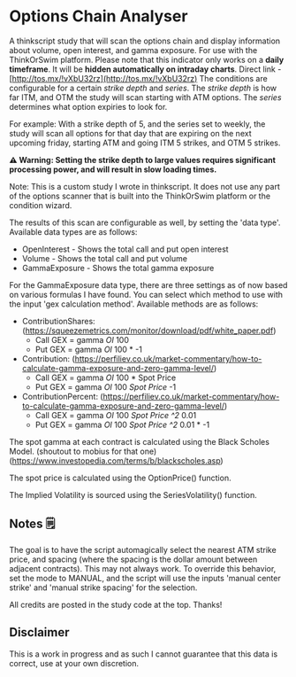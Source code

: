 # Options Chain Analyser

A thinkscript study that will scan the options chain and display information about volume, open interest, and gamma exposure.
For use with the ThinkOrSwim platform.
Please note that this indicator only works on a **daily timeframe**. It will be **hidden automatically on intraday charts**.
Direct link - [http://tos.mx/!vXbU32rz](http://tos.mx/!vXbU32rz)
The conditions are configurable for a certain *strike depth* and *series*.
The *strike depth* is how far ITM, and OTM the study will scan starting with ATM options.
The *series* determines what option expiries to look for.

For example: With a strike depth of 5, and the series set to weekly, the study will scan all options for that day that are expiring on the next upcoming friday, starting ATM and going ITM 5 strikes, and OTM 5 strikes.

**⚠️ Warning: Setting the strike depth to large values requires significant processing power, and will result in slow loading times.**

Note: This is a custom study I wrote in thinkscript. It does not use any part of the options scanner that is built into the ThinkOrSwim platform or the condition wizard.

The results of this scan are configurable as well, by setting the 'data type'. Available data types are as follows:

- OpenInterest - Shows the total call and put open interest
- Volume - Shows the total call and put volume
- GammaExposure - Shows the total gamma exposure

For the GammaExposure data type, there are three settings as of now based on various formulas I have found.
You can select which method to use with the input 'gex calculation method'.
Available methods are as follows:

- ContributionShares: (<https://squeezemetrics.com/monitor/download/pdf/white_paper.pdf>)
  - Call GEX = gamma _OI_ 100
  - Put GEX = gamma _OI_ 100 \* -1
- Contribution: (<https://perfiliev.co.uk/market-commentary/how-to-calculate-gamma-exposure-and-zero-gamma-level/>)
  - Call GEX = gamma _OI_ 100 \* Spot Price
  - Put GEX = gamma _OI_ 100 _Spot Price_ -1
- ContributionPercent: (<https://perfiliev.co.uk/market-commentary/how-to-calculate-gamma-exposure-and-zero-gamma-level/>)
  - Call GEX = gamma _OI_ 100 _Spot Price ^2_ 0.01
  - Put GEX = gamma _OI_ 100 _Spot Price ^2_ 0.01 \* -1

The spot gamma at each contract is calculated using the Black Scholes Model. (shoutout to mobius for that one) (<https://www.investopedia.com/terms/b/blackscholes.asp>)

The spot price is calculated using the OptionPrice() function.

The Implied Volatility is sourced using the SeriesVolatility() function.

## Notes 🗒️

The goal is to have the script automagically select the nearest ATM strike price, and spacing (where the spacing is the dollar amount between adjacent contracts). This may not always work. To override this behavior, set the mode to MANUAL, and the script will use the inputs 'manual center strike' and 'manual strike spacing' for the selection.

All credits are posted in the study code at the top. Thanks!

## Disclaimer

This is a work in progress and as such I cannot guarantee that this data is correct, use at your own discretion.
